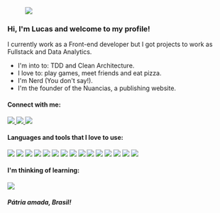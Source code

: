 <figure>
  <img src="https://tenor.com/view/hello-there-general-kenobi-gif-18841535.gif" />
</figure>

### Hi, I'm Lucas and welcome to my profile!

I currently work as a Front-end developer but I got projects to work as Fullstack and Data Analytics. 

* I'm into to: TDD and Clean Architecture.
* I love to: play games, meet friends and eat pizza.
* I'm Nerd (You don't say!).
* I'm the founder of the Nuancias, a publishing website. 

#### Connect with me:
<div>
<a href="mailto:lucas.fernandes.app@gmail.com">
  <img src="https://img.shields.io/badge/Gmail-D14836?style=for-the-badge&logo=gmail&logoColor=white" />
</a>
<a href="https://www.linkedin.com/in/engplucasfernandes/" >
  <img src="https://img.shields.io/badge/LinkedIn-0077B5?style=for-the-badge&logo=linkedin&logoColor=white" />
</a>
<a href="https://www.instagram.com/lucassegundof/" >
  <img src="https://img.shields.io/badge/Instagram-E4405F?style=for-the-badge&logo=instagram&logoColor=white" />
</a>
</div>

#### Languages and tools that I love to use:
<div>
     <img src="https://img.shields.io/badge/next.js-000000?style=for-the-badge&logo=nextdotjs&logoColor=white" />
     <img src="https://img.shields.io/badge/strapi-2e7eea?style=for-the-badge&logo=strapi&logoColor=white" />
     <img src="https://img.shields.io/badge/PostgreSQL-316192?style=for-the-badge&logo=postgresql&logoColor=white" />
      <img src="https://img.shields.io/badge/Apollo%20GraphQL-311C87?&style=for-the-badge&logo=Apollo%20GraphQL&logoColor=white" />
     <img src="https://img.shields.io/badge/Tailwind_CSS-38B2AC?style=for-the-badge&logo=tailwind-css&logoColor=white" />
     <img src="	https://img.shields.io/badge/Jest-C21325?style=for-the-badge&logo=jest&logoColor=white" />
     <img src="https://img.shields.io/badge/storybook-FF4785?style=for-the-badge&logo=storybook&logoColor=white" />
     <img src="https://img.shields.io/badge/Cypress-17202C?style=for-the-badge&logo=cypress&logoColor=white" />
     <img src="https://img.shields.io/badge/TypeScript-007ACC?style=for-the-badge&logo=typescript&logoColor=white" />
     <img src="https://img.shields.io/badge/eslint-3A33D1?style=for-the-badge&logo=eslint&logoColor=white" />
     <img src="https://img.shields.io/badge/prettier-1A2C34?style=for-the-badge&logo=prettier&logoColor=F7BA3E" />
     <img src="https://img.shields.io/badge/VSCode-0078D4?style=for-the-badge&logo=visual%20studio%20code&logoColor=white" />
     <img src="https://img.shields.io/badge/Vercel-000000?style=for-the-badge&logo=vercel&logoColor=white" />
     <img src="https://img.shields.io/badge/Heroku-430098?style=for-the-badge&logo=heroku&logoColor=white" />
     <img src="https://img.shields.io/badge/Google%20Analytics-E37400?style=for-the-badge&logo=google%20analytics&logoColor=white" />
</div>

#### I'm thinking of learning:
<div>
     <img src="https://img.shields.io/badge/React_Native-20232A?style=for-the-badge&logo=react&logoColor=61DAFB" />
</div>


##### Pátria amada, Brasil! 
